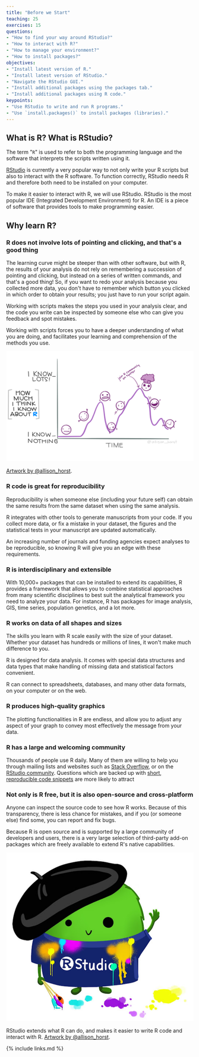 ```yaml
---
title: "Before we Start"
teaching: 25
exercises: 15
questions:
- "How to find your way around RStudio?"
- "How to interact with R?"
- "How to manage your environment?"
- "How to install packages?"
objectives:
- "Install latest version of R."
- "Install latest version of RStudio."
- "Navigate the RStudio GUI."
- "Install additional packages using the packages tab."
- "Install additional packages using R code."
keypoints:
- "Use RStudio to write and run R programs."
- "Use `install.packages()` to install packages (libraries)."
---
```

## What is R? What is RStudio?

The term "`R`" is used to refer to both the programming language and the
software that interprets the scripts written using it.

[RStudio](https://rstudio.com) is currently a very popular way to not only write
your R scripts but also to interact with the R software. To function correctly,
RStudio needs R and therefore both need to be installed on your computer.

To make it easier to interact with R, we will use RStudio. RStudio is the most
popular IDE (Integrated Development Environment) for R. An IDE is a piece of
software that provides
tools to make programming easier.

## Why learn R?

### R does not involve lots of pointing and clicking, and that's a good thing

The learning curve might be steeper than with other software, but with R, the
results of your analysis do not rely on remembering a succession of pointing
and clicking, but instead on a series of written commands, and that's a good
thing! So, if you want to redo your analysis because you collected more data,
you don't have to remember which button you clicked in which order to obtain
your results; you just have to run your script again.

Working with scripts makes the steps you used in your analysis clear, and the
code you write can be inspected by someone else who can give you feedback and
spot mistakes.

Working with scripts forces you to have a deeper understanding of what you are
doing, and facilitates your learning and comprehension of the methods you use.

![An illustrated cartoon graph with “How much I think I know about R” on the y-axis, with axis labels at “I know nothing” and “I know lots”, versus “time” on the x-axis. The line varies widely between the two. Above the line are emoji-like faces, showing uncertainty and hope early on. At a second peak is the label “join R community on twitter”, with a “mind-blown” emoji face. The line quickly descends, but with a happy looking emoji character sliding down it.](../fig/r_rollercoaster.png)

<a href="https://www.allisonhorst.com/">Artwork by @allison_horst</a>.

### R code is great for reproducibility

Reproducibility is when someone else (including your future self) can obtain the
same results from the same dataset when using the same analysis.

R integrates with other tools to generate manuscripts from your code. If you
collect more data, or fix a mistake in your dataset, the figures and the
statistical tests in your manuscript are updated automatically.

An increasing number of journals and funding agencies expect analyses to be
reproducible, so knowing R will give you an edge with these requirements.

### R is interdisciplinary and extensible

With 10,000+ packages that can be installed to extend its capabilities, R
provides a framework that allows you to combine statistical approaches from many
scientific disciplines to best suit the analytical framework you need to analyze
your data. For instance, R has packages for image analysis, GIS, time series,
population genetics, and a lot more.

### R works on data of all shapes and sizes

The skills you learn with R scale easily with the size of your dataset. Whether
your dataset has hundreds or millions of lines, it won't make much difference to
you.

R is designed for data analysis. It comes with special data structures and data
types that make handling of missing data and statistical factors convenient.

R can connect to spreadsheets, databases, and many other data formats, on your
computer or on the web.

### R produces high-quality graphics

The plotting functionalities in R are endless, and allow you to adjust any
aspect of your graph to convey most effectively the message from your data.

### R has a large and welcoming community

Thousands of people use R daily. Many of them are willing to help you through
mailing lists and websites such as [Stack Overflow](https://stackoverflow.com/),
or on the [RStudio community](https://community.rstudio.com/). Questions which
are backed up with [short, reproducible code
snippets](https://www.tidyverse.org/help/) are more likely to attract

### Not only is R free, but it is also open-source and cross-platform

Anyone can inspect the source code to see how R works. Because of this
transparency, there is less chance for mistakes, and if you (or someone else)
find some, you can report and fix bugs.

Because R is open source and is supported by a large community of developers and
users, there is a very large selection of third-party add-on packages which are
freely available to extend R's native capabilities.

![Cute looking cartoon of a paint-covered artist holding paint brushes, and is wearing a shirt labeled RStudio](../fig/rstudio-artist.jpg)

RStudio extends what R can do, and makes it easier to write R code and interact
with R. <a href="https://www.allisonhorst.com/">Artwork by @allison_horst</a>.

{% include links.md %}
